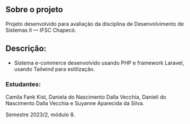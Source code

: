 
## Sobre o projeto 
Projeto desenvolvido para avaliação da disciplina de Desenvolvimento de Sistemas II — IFSC Chapecó. 

## Descrição: 
- Sistema e-commerce desenvolvido usando PHP e framework Laravel, usando Tailwind para estilização. 

### Estudantes:   
Camila Fank Kist, Daniela do Nascimento Dalla Vecchia, Danieli do Nascimento Dalla Vecchia e Suyanne Aparecida da Silva. 

Semestre 2023/2, módulo 8.
